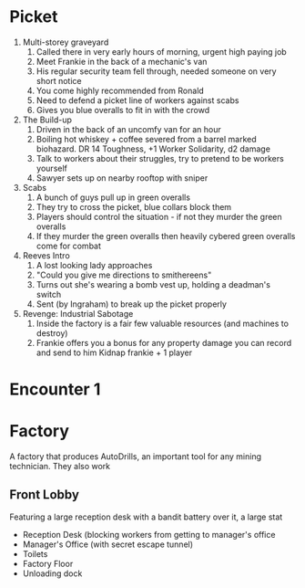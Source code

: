 # Picket
1. Multi-storey graveyard
	1. Called there in very early hours of morning, urgent high paying job
	2. Meet Frankie in the back of a mechanic's van
	3. His regular security team fell through, needed someone on very short notice
	4. You come highly recommended from Ronald
	5. Need to defend a picket line of workers against scabs
	6. Gives you blue overalls to fit in with the crowd
2. The Build-up
	1. Driven in the back of an uncomfy van for an hour
	2. Boiling hot whiskey + coffee severed from a barrel marked biohazard. DR 14 Toughness, +1 Worker Solidarity, d2 damage
	3. Talk to workers about their struggles, try to pretend to be workers yourself 
	4. Sawyer sets up on nearby rooftop with sniper
3. Scabs
	1. A bunch of guys pull up in green overalls
	2. They try to cross the picket, blue collars block them
	3. Players should control the situation - if not they murder the green overalls
	4. If they murder the green overalls then heavily cybered green overalls come for combat 
4. Reeves Intro
	1. A lost looking lady approaches
	2. "Could you give me directions to smithereens"
	3. Turns out she's wearing a bomb vest up, holding a deadman's switch
	4. Sent (by Ingraham) to break up the picket properly
5. Revenge: Industrial Sabotage
	1. Inside the factory is a fair few valuable resources (and machines to destroy)
	2. Frankie offers you a bonus for any property damage you can record and send to him
Kidnap frankie + 1 player

# Encounter 1

# Factory
A factory that produces AutoDrills, an important tool for any mining technician. They also work
## Front Lobby
Featuring a large reception desk with a bandit battery over it, a large stat
- Reception Desk (blocking workers from getting to manager's office
- Manager's Office (with secret escape tunnel)
- Toilets
- Factory Floor
- Unloading dock
<!--stackedit_data:
eyJoaXN0b3J5IjpbOTMyMDcxNzgsLTE3OTU3NjkxMzMsMTczNj
UxMjg0MCwtNzgwMDk0MzYsMzIzMDUxOTc4LC0xODk3NTc3OTk5
LC00MDk3NzExODQsLTEzMDc2Mjc0MjksLTEyMTQ1NzcxNTIsLT
c3NzkyNDExOSwtMjA5MjUzOTc5MywtMTY3Njk4NDY4NCwtMTI3
MzU3OTg3NywtMTIwOTcwODI1OSwxODU5Mzc3NjQsODAxNjEwNj
MwLC0xNzg0MDQwMDIsMTM0Mjk0ODE0NCwtMjA4ODc0NjYxMiw3
MzA5OTgxMTZdfQ==
-->